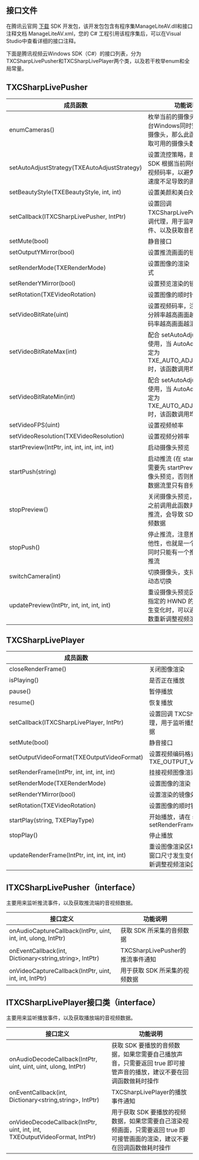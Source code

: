## 接口文件

在腾讯云官网 [下载](https://cloud.tencent.com/document/product/454/7873#Windows) SDK 开发包，该开发包包含有程序集ManageLiteAV.dll和接口注释文档 ManageLiteAV.xml，您的 C# 工程引用该程序集后，可以在Visual Studio中查看详细的接口注释。

下面是腾讯视频云Windows SDK（C#）的接口列表，分为TXCSharpLivePusher和TXCSharpLivePlayer两个类，以及若干枚举enum和全局常量。


## TXCSharpLivePusher

| 成员函数                                       | 功能说明                                       |
| ---------------------------------------- | ---------------------------------------- |
| enumCameras()                            | 枚举当前的摄像头，如果一台Windows同时安装了多个摄像头，那么此函数用于获取可用的摄像头数量和名称 |
| setAutoAdjustStrategy(TXEAutoAdjustStrategy) | 设置流控策略，即是否允许 SDK 根据当前网络情况调整视频码率，以避免网络上传速度不足导致的画面卡顿 |
| setBeautyStyle(TXEBeautyStyle, int, int) | 设置美颜和美白效果                                |
| setCallback(ITXCSharpLivePusher, IntPtr) | 设置回调 TXCSharpLivePusher 的回调代理，用于监听推流事件、以及获取音视频数据 |
| setMute(bool)                            | 静音接口                                     |
| setOutputYMirror(bool)                   | 设置推流画面的镜像效果                              |
| setRenderMode(TXERenderMode)             | 设置图像的渲染（填充）模式                            |
| setRenderYMirror(bool)                   | 设置预览渲染的镜像效果                              |
| setRotation(TXEVideoRotation)            | 设置图像的顺时针旋转角度                             |
| setVideoBitRate(uint)                    | 设置视频码率，注意，不是分辨率越高画面越清晰，是码率越高画面越清晰        |
| setVideoBitRateMax(int)                  | 配合 setAutoAdjustStrategy 使用，当 AutoAdjust 策略指定为 TXE_AUTO_ADJUST_NONE 时，该函数调用均视为无效 |
| setVideoBitRateMin(int)                  | 配合 setAutoAdjustStrategy 使用，当 AutoAdjust 策略指定为 TXE_AUTO_ADJUST_NONE 时，该函数调用均视为无效 |
| setVideoFPS(uint)                        | 设置视频帧率                                   |
| setVideoResolution(TXEVideoResolution)   | 设置视频分辨率                                  |
| startPreview(IntPtr, int, int, int, int, int) | 启动摄像头预览                                  |
| startPush(string)                        | 启动推流 (在 startPush 之前需要先 startPreview 启动摄像头预览，否则推送出去的数据流里只有音频) |
| stopPreview()                            | 关闭摄像头预览，stopPush 之前调用此函数并不会停止推流，会导致 SDK 只推送音频数据 |
| stopPush()                               | 停止推流，注意推流 url 有排他性，也就是一个推流 Url 同时只能有一个推流端向上推流 |
| switchCamera(int)                        | 切换摄像头，支持在推流中动态切换                         |
| updatePreview(IntPtr, int, int, int, int) | 重设摄像头预览区域，当您指定的 HWND 的窗口尺寸发生变化时，可以通过这个函数重新调整视频渲染区域 |


## TXCSharpLivePlayer

| 成员函数                                  | 功能说明                                       |
| ---------------------------------------- | ---------------------------------------- |
| closeRenderFrame()                       | 关闭图像渲染                                   |
| isPlaying()                              | 是否正在播放                                   |
| pause()                                  | 暂停播放                                     |
| resume()                                 | 恢复播放                                     |
| setCallback(ITXCSharpLivePlayer, IntPtr) | 设置回调 TXCSharpLivePlayer 的回调代理，用于监听播放事件、以及获取音视频数据 |
| setMute(bool)                            | 静音接口                                     |
| setOutputVideoFormat(TXEOutputVideoFormat) | 设置视频编码格式，默认格式是TXE_OUTPUT_VIDEO_WITHOUT_OUTPUT |
| setRenderFrame(IntPtr, int, int, int, int) | 挂接视频图像渲染                                 |
| setRenderMode(TXERenderMode)             | 设置图像的渲染（填充）模式                            |
| setRenderYMirror(bool)                   | 设置渲染的镜像效果                                |
| setRotation(TXEVideoRotation)            | 设置图像的顺时针旋转角度                             |
| startPlay(string, TXEPlayType)           | 开始播放，请在 startPlay 之前 setRenderFrame      |
| stopPlay()                               | 停止播放                                     |
| updateRenderFrame(IntPtr, int, int, int, int) | 重设图像渲染区域，当您指定的 HWND 的窗口尺寸发生变化时，可以通过这个函数重新调整视频渲染区域 |


## ITXCSharpLivePusher（interface）

主要用来监听推流事件，以及获取推流端的音视频数据。

| 接口定义                                    | 功能说明                        |
| ---------------------------------------- | ------------------------- |
| onAudioCaptureCallback(IntPtr, uint, int, int, ulong, IntPtr) | 获取 SDK 所采集的音频数据           |
| onEventCallback(int, Dictionary&lt;string,string&gt;, IntPtr) | TXCSharpLivePusher的推流事件通知 |
| onVideoCaptureCallback(IntPtr, uint, int, int, IntPtr) | 用于获取 SDK 所采集的视频数据         |

## ITXCSharpLivePlayer接口类（interface）

主要用来监听播放事件，以及获取播放端的音视频数据。

| 接口定义                                   | 功能说明                                       |
| ---------------------------------------- | ---------------------------------------- |
| onAudioDecodeCallback(IntPtr, uint, uint, uint, ulong, IntPtr) | 获取 SDK 要播放的音频数据，如果您需要自己播放声音，只需要返回 true 即可接管声音的播放，建议不要在回调函数做耗时操作 |
| onEventCallback(int, Dictionary&lt;string,string&gt;, IntPtr) | TXCSharpLivePlayer的播放事件通知                |
| onVideoDecodeCallback(IntPtr, uint, int, int, TXEOutputVideoFormat, IntPtr) | 用于获取 SDK 要播放的视频数据，如果您需要自己渲染视频画面，只需要返回 true 即可接管画面的渲染，建议不要在回调函数做耗时操作 |